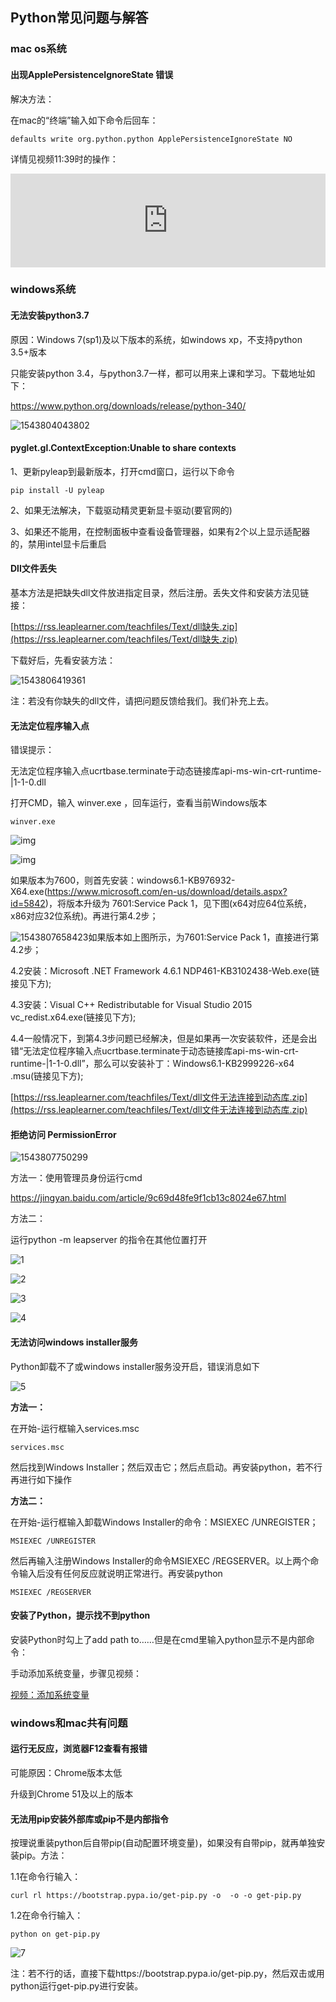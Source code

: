 ## Python常见问题与解答

### mac os系统

#### 出现ApplePersistenceIgnoreState 错误

解决方法：

在mac的“终端”输入如下命令后回车：

~~~
defaults write org.python.python ApplePersistenceIgnoreState NO
~~~

详情见视频11:39时的操作：

<iframe src="http://cs.leaplearner.com/video/vs/sharing/ytN1zTVV#!aG9tZV92aWRlby03Njc1"width='100%' id='video1' frameborder=0 'allowfullscreen'></iframe>
<script type="text/javascript">
document.getElementById("video1").style.height=document.getElementById("video1").scrollWidth*0.75+"px";
</script>



### windows系统

#### 无法安装python3.7

原因：Windows 7(sp1)及以下版本的系统，如windows xp，不支持python 3.5+版本

只能安装python 3.4，与python3.7一样，都可以用来上课和学习。下载地址如下：

<https://www.python.org/downloads/release/python-340/>

![1543804043802](images/13.png)



#### pyglet.gl.ContextException:Unable to share contexts

1、更新pyleap到最新版本，打开cmd窗口，运行以下命令

```shell
pip install -U pyleap
```

2、如果无法解决，下载驱动精灵更新显卡驱动(要官网的)

3、如果还不能用，在控制面板中查看设备管理器，如果有2个以上显示适配器的，禁用intel显卡后重启



#### Dll文件丢失

基本方法是把缺失dll文件放进指定目录，然后注册。丢失文件和安装方法见链接：

[https://rss.leaplearner.com/teachfiles/Text/dll缺失.zip](https://rss.leaplearner.com/teachfiles/Text/dll缺失.zip)

下载好后，先看安装方法：

![1543806419361](images/12.png)

注：若没有你缺失的dll文件，请把问题反馈给我们。我们补充上去。



#### 无法定位程序输入点

错误提示：

无法定位程序输入点ucrtbase.terminate于动态链接库api-ms-win-crt-runtime-|1-1-0.dll

打开CMD，输入 winver.exe ，回车运行，查看当前Windows版本

```shell
winver.exe
```



![img](images/11.png)

![img](images/10.png)

如果版本为7600，则首先安装：windows6.1-KB976932-X64.exe(https://www.microsoft.com/en-us/download/details.aspx?id=5842)，将版本升级为 7601:Service Pack 1，见下图(x64对应64位系统，x86对应32位系统)。再进行第4.2步；

![1543807658423](images/9.png)如果版本如上图所示，为7601:Service Pack 1，直接进行第4.2步；

4.2安装：Microsoft .NET Framework 4.6.1 NDP461-KB3102438-Web.exe(链接见下方);

4.3安装：Visual C++ Redistributable for Visual Studio 2015 vc_redist.x64.exe(链接见下方);

4.4一般情况下，到第4.3步问题已经解决，但是如果再一次安装软件，还是会出错“无法定位程序输入点ucrtbase.terminate于动态链接库api-ms-win-crt-runtime-|1-1-0.dll”，那么可以安装补丁：Windows6.1-KB2999226-x64 .msu(链接见下方);

[https://rss.leaplearner.com/teachfiles/Text/dll文件无法连接到动态库.zip](https://rss.leaplearner.com/teachfiles/Text/dll文件无法连接到动态库.zip)



#### 拒绝访问 PermissionError

![1543807750299](images/8.png)

方法一：使用管理员身份运行cmd

https://jingyan.baidu.com/article/9c69d48fe9f1cb13c8024e67.html

方法二：

运行python -m leapserver 的指令在其他位置打开

![1](images/1.png)

![2](images/2.png)

![3](images/3.png)

![4](images/4.png)



#### 无法访问windows installer服务

Python卸载不了或windows installer服务没开启，错误消息如下

![5](images/5.png)

**方法一：**

在开始-运行框输入services.msc

```shell
services.msc
```

然后找到Windows Installer；然后双击它；然后点启动。再安装python，若不行再进行如下操作

**方法二：**

在开始-运行框输入卸载Windows Installer的命令：MSIEXEC /UNREGISTER；

```shell
MSIEXEC /UNREGISTER
```



然后再输入注册Windows Installer的命令MSIEXEC /REGSERVER。以上两个命令输入后没有任何反应就说明正常进行。再安装python

```shell
MSIEXEC /REGSERVER
```



#### 安装了Python，提示找不到python

安装Python时勾上了add path to……但是在cmd里输入python显示不是内部命令：

手动添加系统变量，步骤见视频：

[视频：添加系统变量](http://cs.leaplearner.com/video/vs/sharing/ytN1zTVV#!aG9tZV92aWRlby03Nzgw)



### windows和mac共有问题

#### 运行无反应，浏览器F12查看有报错

可能原因：Chrome版本太低

升级到Chrome 51及以上的版本



#### 无法用pip安装外部库或pip不是内部指令

按理说重装python后自带pip(自动配置环境变量)，如果没有自带pip，就再单独安装pip。方法：

1.1在命令行输入：

~~~
curl rl https://bootstrap.pypa.io/get-pip.py -o  -o -o get-pip.py     
~~~

1.2在命令行输入：

~~~
python on get-pip.py 
~~~

![7](images/7.png)

注：若不行的话，直接下载https://bootstrap.pypa.io/get-pip.py，然后双击或用python运行get-pip.py进行安装。
